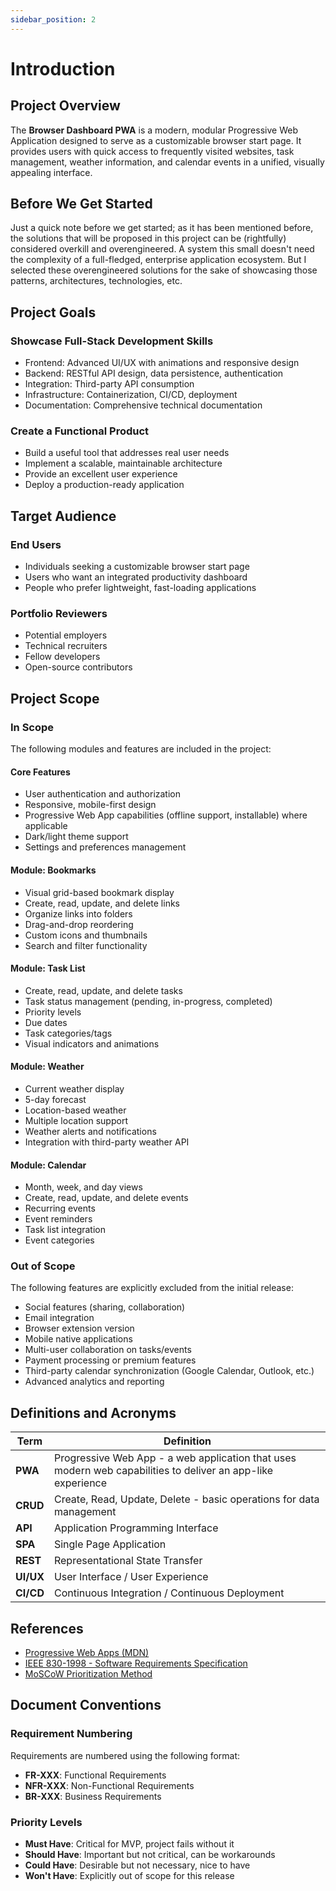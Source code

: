 ```yaml
---
sidebar_position: 2
---
```


# Introduction

## Project Overview

The **Browser Dashboard PWA** is a modern, modular Progressive Web Application designed to serve as a customizable
browser start page. It provides users with quick access to frequently visited websites, task management, weather
information, and calendar events in a unified, visually appealing interface.

## Before We Get Started

Just a quick note before we get started; as it has been mentioned before, the solutions that will be proposed in this
project can be (rightfully) considered overkill and overengineered. A system this small doesn't need the complexity of a
full-fledged, enterprise application ecosystem. But I selected these overengineered solutions for the sake of showcasing
those patterns, architectures, technologies, etc.

## Project Goals

### Showcase Full-Stack Development Skills

- Frontend: Advanced UI/UX with animations and responsive design
- Backend: RESTful API design, data persistence, authentication
- Integration: Third-party API consumption
- Infrastructure: Containerization, CI/CD, deployment
- Documentation: Comprehensive technical documentation

### Create a Functional Product

- Build a useful tool that addresses real user needs
- Implement a scalable, maintainable architecture
- Provide an excellent user experience
- Deploy a production-ready application

## Target Audience

### End Users

- Individuals seeking a customizable browser start page
- Users who want an integrated productivity dashboard
- People who prefer lightweight, fast-loading applications

### Portfolio Reviewers

- Potential employers
- Technical recruiters
- Fellow developers
- Open-source contributors

## Project Scope

### In Scope

The following modules and features are included in the project:

#### Core Features

- User authentication and authorization
- Responsive, mobile-first design
- Progressive Web App capabilities (offline support, installable) where applicable
- Dark/light theme support
- Settings and preferences management

#### Module: Bookmarks

- Visual grid-based bookmark display
- Create, read, update, and delete links
- Organize links into folders
- Drag-and-drop reordering
- Custom icons and thumbnails
- Search and filter functionality

#### Module: Task List

- Create, read, update, and delete tasks
- Task status management (pending, in-progress, completed)
- Priority levels
- Due dates
- Task categories/tags
- Visual indicators and animations

#### Module: Weather

- Current weather display
- 5-day forecast
- Location-based weather
- Multiple location support
- Weather alerts and notifications
- Integration with third-party weather API

#### Module: Calendar

- Month, week, and day views
- Create, read, update, and delete events
- Recurring events
- Event reminders
- Task list integration
- Event categories

### Out of Scope

The following features are explicitly excluded from the initial release:

- Social features (sharing, collaboration)
- Email integration
- Browser extension version
- Mobile native applications
- Multi-user collaboration on tasks/events
- Payment processing or premium features
- Third-party calendar synchronization (Google Calendar, Outlook, etc.)
- Advanced analytics and reporting

## Definitions and Acronyms

| Term      | Definition                                                                                                  |
|-----------|-------------------------------------------------------------------------------------------------------------|
| **PWA**   | Progressive Web App - a web application that uses modern web capabilities to deliver an app-like experience |
| **CRUD**  | Create, Read, Update, Delete - basic operations for data management                                         |
| **API**   | Application Programming Interface                                                                           |
| **SPA**   | Single Page Application                                                                                     |
| **REST**  | Representational State Transfer                                                                             |
| **UI/UX** | User Interface / User Experience                                                                            |
| **CI/CD** | Continuous Integration / Continuous Deployment                                                              |

## References

- [Progressive Web Apps (MDN)](https://developer.mozilla.org/en-US/docs/Web/Progressive_web_apps)
- [IEEE 830-1998 - Software Requirements Specification](https://standards.ieee.org/standard/830-1998.html)
- [MoSCoW Prioritization Method](https://en.wikipedia.org/wiki/MoSCoW_method)

## Document Conventions

### Requirement Numbering

Requirements are numbered using the following format:

- **FR-XXX**: Functional Requirements
- **NFR-XXX**: Non-Functional Requirements
- **BR-XXX**: Business Requirements

### Priority Levels

- **Must Have**: Critical for MVP, project fails without it
- **Should Have**: Important but not critical, can be workarounds
- **Could Have**: Desirable but not necessary, nice to have
- **Won't Have**: Explicitly out of scope for this release